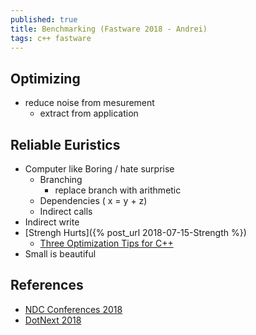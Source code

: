 ```yaml
---
published: true
title: Benchmarking (Fastware 2018 - Andrei)
tags: c++ fastware
---
```

## Optimizing 
- reduce noise from mesurement
	- extract from application
    
## Reliable Euristics
- Computer like Boring / hate surprise
	- Branching
    	- replace branch with arithmetic
    - Dependencies ( x = y + z)
    - Indirect calls
- Indirect write
- [Strengh Hurts]({% post_url 2018-07-15-Strength %})
	- [Three Optimization Tips for C++](https://isocpp.org/blog/2012/12/three-optimization-tips-alexandrescu)
- Small is beautiful

## References
- [NDC Conferences 2018](https://www.youtube.com/watch?v=6RlloT_6WxA)
- [DotNext 2018](https://www.youtube.com/watch?v=ZazBhE1IQd0)
